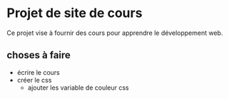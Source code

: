 # Projet de site de cours
Ce projet vise à fournir des cours pour apprendre le développement web.

## choses à faire
- écrire le cours
- créer le css
    - ajouter les variable de couleur css 